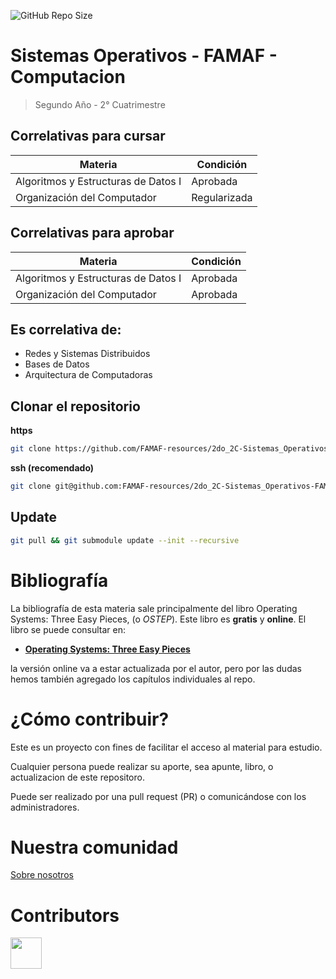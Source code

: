 ![GitHub Repo Size](https://img.shields.io/github/repo-size/FAMAF-resources/2do_2C-Sistemas_Operativos-FAMAF)

# Sistemas Operativos - FAMAF - Computacion

> Segundo Año - 2° Cuatrimestre

## Correlativas para **cursar**

| Materia                             | Condición    |
| ----------------------------------- | ------------ |
| Algoritmos y Estructuras de Datos I | Aprobada     |
| Organización del Computador         | Regularizada |

## Correlativas para **aprobar**

| Materia                             | Condición    |
| ----------------------------------- | ------------ |
| Algoritmos y Estructuras de Datos I | Aprobada     |
| Organización del Computador         | Aprobada     |

## Es correlativa de:

- Redes y Sistemas Distribuidos
- Bases de Datos
- Arquitectura de Computadoras

## Clonar el repositorio

**https**

```bash
git clone https://github.com/FAMAF-resources/2do_2C-Sistemas_Operativos-FAMAF.git
```

**ssh (recomendado)**

```bash
git clone git@github.com:FAMAF-resources/2do_2C-Sistemas_Operativos-FAMAF.git
```

## Update

```bash
git pull && git submodule update --init --recursive
```

# Bibliografía

La bibliografía de esta materia sale principalmente del libro Operating Systems: Three Easy Pieces, (o *OSTEP*). Este libro es **gratis** y **online**. El libro se puede consultar en:

- [**Operating Systems: Three Easy Pieces**](https://pages.cs.wisc.edu/~remzi/OSTEP/)

la versión online va a estar actualizada por el autor, pero por las dudas hemos también agregado los capítulos individuales al repo.

# ¿Cómo contribuir?

Este es un proyecto con fines de facilitar el acceso al material para estudio.

Cualquier persona puede realizar su aporte, sea apunte, libro, o actualizacion de este repositoro.

Puede ser realizado por una pull request (PR) o comunicándose con los administradores.

# Nuestra comunidad

[Sobre nosotros](https://github.com/FAMAF-resources/.github/tree/main/profile/README.md)

# Contributors
<a href="https://github.com/FAMAF-resources/2do_2C-Sistemas_Operativos-FAMAF/graphs/contributors">
  <img src="https://contrib.rocks/image?repo=FAMAF-resources/2do_2C-Sistemas_Operativos-FAMAF" height="50"/>
</a>
